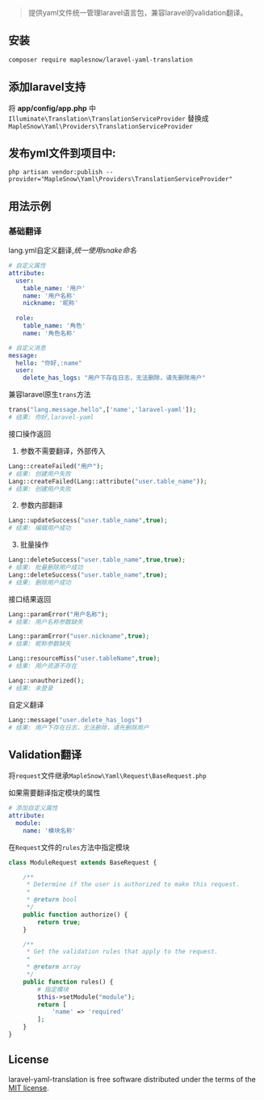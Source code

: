 > 提供yaml文件统一管理laravel语言包，兼容laravel的validation翻译。 

## 安装
```bash
composer require maplesnow/laravel-yaml-translation
```

## 添加laravel支持  
将 **app/config/app.php** 中 `Illuminate\Translation\TranslationServiceProvider` 替换成 `MapleSnow\Yaml\Providers\TranslationServiceProvider`

## 发布yml文件到项目中:

```
php artisan vendor:publish --provider="MapleSnow\Yaml\Providers\TranslationServiceProvider"
```

## 用法示例
### 基础翻译
lang.yml自定义翻译,*统一使用snake命名*
```yaml
# 自定义属性
attribute:
  user:
    table_name: '用户'
    name: '用户名称'
    nickname: '昵称'
    
  role:
    table_name: '角色'
    name: '角色名称'  

# 自定义消息
message:
  hello: "你好,:name"
  user:
    delete_has_logs: "用户下存在日志，无法删除，请先删除用户"
```

兼容laravel原生`trans`方法
```php
trans("lang.message.hello",['name','laravel-yaml']);
# 结果: 你好,laravel-yaml
```

接口操作返回
1. 参数不需要翻译，外部传入
```php
Lang::createFailed("用户");
# 结果: 创建用户失败
Lang::createFailed(Lang::attribute("user.table_name"));
# 结果: 创建用户失败
```    

2. 参数内部翻译
```php
Lang::updateSuccess("user.table_name",true);
# 结果: 编辑用户成功
```   

3. 批量操作
```php
Lang::deleteSuccess("user.table_name",true,true);
# 结果: 批量删除用户成功
Lang::deleteSuccess("user.table_name",true);
# 结果: 删除用户成功
```  

接口结果返回
```php
Lang::paramError("用户名称");
# 结果: 用户名称参数缺失

Lang::paramError("user.nickname",true);
# 结果: 昵称参数缺失

Lang::resourceMiss("user.tableName",true);
# 结果: 用户资源不存在

Lang::unauthorized();
# 结果: 未登录
```

自定义翻译
```php
Lang::message("user.delete_has_logs")
# 结果: 用户下存在日志，无法删除，请先删除用户
```

## Validation翻译
将`request`文件继承`MapleSnow\Yaml\Request\BaseRequest.php`

如果需要翻译指定模块的属性
```yaml
# 添加自定义属性
attribute:
  module:
    name: '模块名称'
```

在`Request`文件的`rules`方法中指定模块
```php
class ModuleRequest extends BaseRequest {

    /**
     * Determine if the user is authorized to make this request.
     *
     * @return bool
     */
    public function authorize() {
        return true;
    }

    /**
     * Get the validation rules that apply to the request.
     *
     * @return array
     */
    public function rules() {
        # 指定模块
        $this->setModule("module");
        return [
            'name' => 'required'
        ];
    }
}
```

## License
laravel-yaml-translation is free software distributed under the terms of the [MIT license](https://opensource.org/licenses/MIT).
